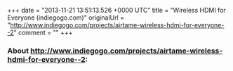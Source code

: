 +++
date = "2013-11-21 13:51:13.526 +0000 UTC"
title = "Wireless HDMI for Everyone (indiegogo.com)"
originalUrl = "http://www.indiegogo.com/projects/airtame-wireless-hdmi-for-everyone--2"
comment = ""
+++

### About http://www.indiegogo.com/projects/airtame-wireless-hdmi-for-everyone--2:


